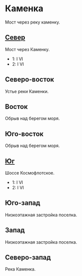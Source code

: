 # Каменка

Мост через реку каменку.

## [Север](./590020.md)

Мост через Каменку.

* 1:    I   VI
* 2:    I   VI

## Северо-восток

Устье реки Каменки.

## Восток

Обрыв над берегом моря.

## Юго-восток

Обрыв над берегом моря.

## [Юг](./590040.md)

Шоссе Космофлотское.

* 1:    I   VI
* 2:    I   VI

## Юго-запад

Низкоэтажная застройка поселка.

## Запад

Низкоэтажная застройка поселка.

## Северо-запад

Река Каменка.
